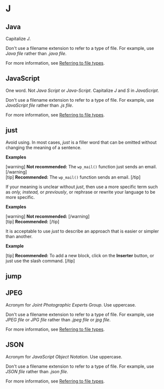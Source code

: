 # J

## Java

Capitalize *J*.

Don't use a filename extension to refer to a type of file. For example, use *Java file* rather than *.java file*.

For more information, see [Referring to file types](//filenames.md).

## JavaScript

One word. Not *Java Script* or *Java-Script*. Capitalize *J* and *S* in *JavaScript*.

Don't use a filename extension to refer to a type of file. For example, use *JavaScript file* rather than *.js file*.

For more information, see [Referring to file types](//filenames.md).

## just

Avoid using. In most cases, *just* is a filler word that can be omitted without changing the meaning of a sentence.

**Examples**  

[warning] **Not recommended:** The `wp_mail()` function just sends an email. [/warning]  
[tip] **Recommended:** The `wp_mail()` function sends an email. [/tip]  

If your meaning is unclear without *just*, then use a more specific term such as *only, instead,* or *previously*, or rephrase or rewrite your language to be more specific.

**Examples**  

[warning] **Not recommended:**  [/warning]  
[tip] **Recommended:**  [/tip]  

It is acceptable to use *just* to describe an approach that is easier or simpler than another.

**Example**  

[tip] **Recommended:** To add a new block, click on the **Inserter** button, or just use the slash command. [/tip]  

## jump



## JPEG

Acronym for *Joint Photographic Experts Group*. Use uppercase.

Don't use a filename extension to refer to a type of file. For example, use *JPEG file* or *JPG file* rather than *.jpeg file* or *jpg file*.

For more information, see [Referring to file types](//filenames.md).

## JSON

Acronym for *JavaScript Object Notation*. Use uppercase.

Don't use a filename extension to refer to a type of file. For example, use *JSON file* rather than *.json file*.

For more information, see [Referring to file types](//filenames.md).
